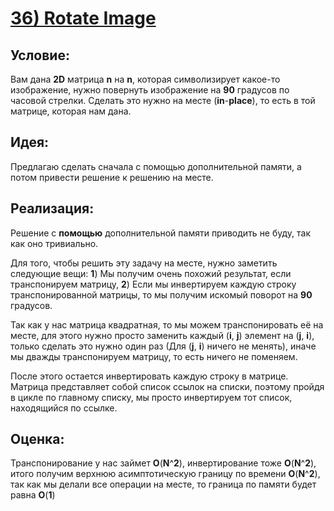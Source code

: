 # [**36) Rotate Image**](https://leetcode.com/problems/rotate-image/description/)

## **Условие:**

Вам дана **2D** матрица **n** на **n**, которая символизирует какое-то изображение, нужно повернуть изображение на **90** градусов по часовой стрелки. Сделать это нужно на месте (**in**-**place**), то есть в той матрице, которая нам дана.

## **Идея:**

Предлагаю сделать сначала с помощью дополнительной памяти, а потом привести решение к решению на месте.

## **Реализация:**

Решение с **помoщью** дополнительной памяти приводить не буду, так как оно тривиально.

Для того, чтобы решить эту задачу на месте, нужно заметить следующие вещи: **1**) Мы получим очень похожий результат, если транспонируем матрицу, **2**) Если мы инвертируем каждую строку транспонированной матрицы, то мы получим искомый поворот на **90** градусов.

Так как у нас матрица квадратная, то мы можем транспонировать её на месте, для этого нужно просто заменить каждый (**i**, **j**) элемент на (**j**, **i**), только сделать это нужно один раз (Для (**j**, **i**) ничего не менять), иначе мы дважды транспонируем матрицу, то есть ничего не поменяем.

После этого остается инвертировать каждую строку в матрице. Матрица представляет собой список ссылок на списки, поэтому пройдя в цикле по главному списку, мы просто инвертируем тот список, находящийся по ссылке.



## **Оценка:**

Транспонирование у нас займет **O**(**N**^**2**), инвертирование тоже **O**(**N**^**2**), итого получим верхнюю асимптотическую границу по времени **O**(**N**^**2**), так как мы делали все операции на месте, то граница по памяти будет равна **O**(**1**)

